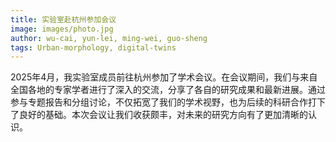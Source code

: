 ```yaml
---
title: 实验室赴杭州参加会议
image: images/photo.jpg
author: wu-cai, yun-lei, ming-wei, guo-sheng
tags: Urban-morphology, digital-twins
---
```


2025年4月，我实验室成员前往杭州参加了学术会议。在会议期间，我们与来自全国各地的专家学者进行了深入的交流，分享了各自的研究成果和最新进展。通过参与专题报告和分组讨论，不仅拓宽了我们的学术视野，也为后续的科研合作打下了良好的基础。本次会议让我们收获颇丰，对未来的研究方向有了更加清晰的认识。
